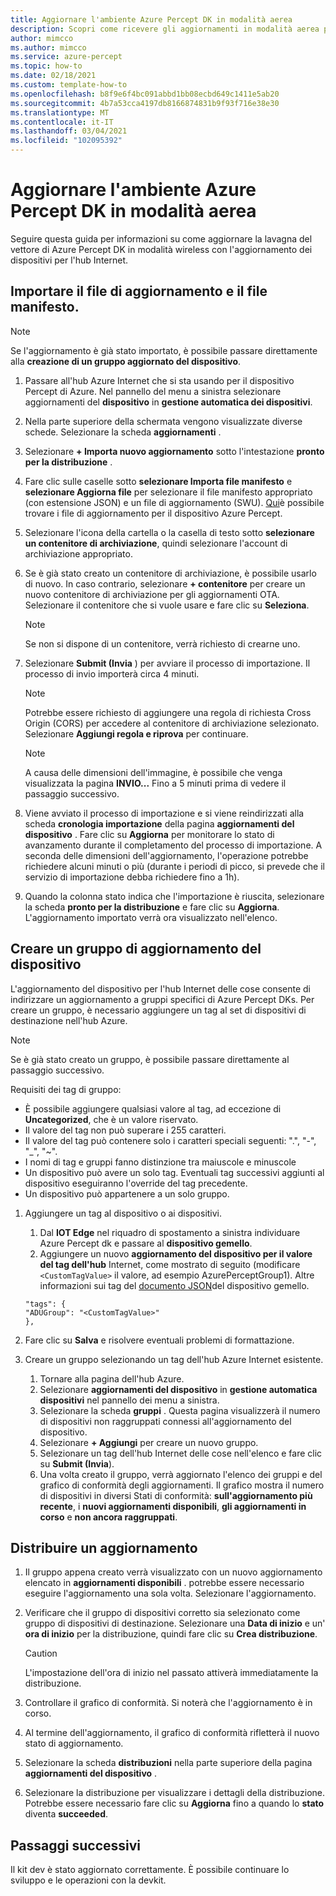 ```yaml
---
title: Aggiornare l'ambiente Azure Percept DK in modalità aerea
description: Scopri come ricevere gli aggiornamenti in modalità aerea per Azure Percept DK
author: mimcco
ms.author: mimcco
ms.service: azure-percept
ms.topic: how-to
ms.date: 02/18/2021
ms.custom: template-how-to
ms.openlocfilehash: b8f9e6f4bc091abbd1bb08ecbd649c1411e5ab20
ms.sourcegitcommit: 4b7a53cca4197db8166874831b9f93f716e38e30
ms.translationtype: MT
ms.contentlocale: it-IT
ms.lasthandoff: 03/04/2021
ms.locfileid: "102095392"
---
```

# <a name="update-your-azure-percept-dk-over-the-air"></a>Aggiornare l'ambiente Azure Percept DK in modalità aerea

Seguire questa guida per informazioni su come aggiornare la lavagna del vettore di Azure Percept DK in modalità wireless con l'aggiornamento dei dispositivi per l'hub Internet.

## <a name="import-your-update-file-and-manifest-file"></a>Importare il file di aggiornamento e il file manifesto.

> [!NOTE]
> Se l'aggiornamento è già stato importato, è possibile passare direttamente alla **creazione di un gruppo aggiornato del dispositivo**.

1. Passare all'hub Azure Internet che si sta usando per il dispositivo Percept di Azure. Nel pannello del menu a sinistra selezionare aggiornamenti del **dispositivo** in **gestione automatica dei dispositivi**.
 
1. Nella parte superiore della schermata vengono visualizzate diverse schede. Selezionare la scheda **aggiornamenti** .
 
1. Selezionare **+ Importa nuovo aggiornamento** sotto l'intestazione **pronto per la distribuzione** .
 
1. Fare clic sulle caselle sotto **selezionare Importa file manifesto** e **selezionare Aggiorna file** per selezionare il file manifesto appropriato (con estensione JSON) e un file di aggiornamento (SWU). [Qui](https://go.microsoft.com/fwlink/?linkid=2155625)è possibile trovare i file di aggiornamento per il dispositivo Azure Percept.
 
1. Selezionare l'icona della cartella o la casella di testo sotto **selezionare un contenitore di archiviazione**, quindi selezionare l'account di archiviazione appropriato.
 
1. Se è già stato creato un contenitore di archiviazione, è possibile usarlo di nuovo. In caso contrario, selezionare **+ contenitore** per creare un nuovo contenitore di archiviazione per gli aggiornamenti OTA. Selezionare il contenitore che si vuole usare e fare clic su **Seleziona**.
 
    >[!Note]
    >Se non si dispone di un contenitore, verrà richiesto di crearne uno.
 
1. Selezionare **Submit (Invia** ) per avviare il processo di importazione. Il processo di invio importerà circa 4 minuti.
 
    >[!Note]
    >Potrebbe essere richiesto di aggiungere una regola di richiesta Cross Origin (CORS) per accedere al contenitore di archiviazione selezionato. Selezionare **Aggiungi regola e riprova** per continuare.
 
    >[!Note]
    >A causa delle dimensioni dell'immagine, è possibile che venga visualizzata la pagina **INVIO...** Fino a 5 minuti prima di vedere il passaggio successivo.
    
1. Viene avviato il processo di importazione e si viene reindirizzati alla scheda **cronologia importazione** della pagina **aggiornamenti del dispositivo** . Fare clic su **Aggiorna** per monitorare lo stato di avanzamento durante il completamento del processo di importazione. A seconda delle dimensioni dell'aggiornamento, l'operazione potrebbe richiedere alcuni minuti o più (durante i periodi di picco, si prevede che il servizio di importazione debba richiedere fino a 1h).

1. Quando la colonna stato indica che l'importazione è riuscita, selezionare la scheda **pronto per la distribuzione** e fare clic su **Aggiorna**. L'aggiornamento importato verrà ora visualizzato nell'elenco.
 
## <a name="create-a-device-update-group"></a>Creare un gruppo di aggiornamento del dispositivo
L'aggiornamento del dispositivo per l'hub Internet delle cose consente di indirizzare un aggiornamento a gruppi specifici di Azure Percept DKs. Per creare un gruppo, è necessario aggiungere un tag al set di dispositivi di destinazione nell'hub Azure.

> [!NOTE]
> Se è già stato creato un gruppo, è possibile passare direttamente al passaggio successivo.

Requisiti dei tag di gruppo:
- È possibile aggiungere qualsiasi valore al tag, ad eccezione di **Uncategorized**, che è un valore riservato.
- Il valore del tag non può superare i 255 caratteri.
- Il valore del tag può contenere solo i caratteri speciali seguenti: ".", "-", "_", "~".
- I nomi di tag e gruppi fanno distinzione tra maiuscole e minuscole
- Un dispositivo può avere un solo tag. Eventuali tag successivi aggiunti al dispositivo eseguiranno l'override del tag precedente.
- Un dispositivo può appartenere a un solo gruppo.

1. Aggiungere un tag al dispositivo o ai dispositivi.
    1. Dal **IOT Edge** nel riquadro di spostamento a sinistra individuare Azure Percept dk e passare al **dispositivo gemello**.
    1. Aggiungere un nuovo **aggiornamento del dispositivo per il valore del tag dell'hub** Internet, come mostrato di seguito (modificare ```<CustomTagValue>``` il valore, ad esempio AzurePerceptGroup1). Altre informazioni sui tag del [documento JSON](https://docs.microsoft.com/azure/iot-hub/iot-hub-devguide-device-twins#device-twins)del dispositivo gemello.

    ```
    "tags": {
    "ADUGroup": "<CustomTagValue>"
    },
    ```

 
1. Fare clic su **Salva** e risolvere eventuali problemi di formattazione.
 
1. Creare un gruppo selezionando un tag dell'hub Azure Internet esistente.
    1. Tornare alla pagina dell'hub Azure.
    1. Selezionare **aggiornamenti del dispositivo** in **gestione automatica dispositivi** nel pannello dei menu a sinistra.
    1. Selezionare la scheda **gruppi** . Questa pagina visualizzerà il numero di dispositivi non raggruppati connessi all'aggiornamento del dispositivo.
    1. Selezionare **+ Aggiungi** per creare un nuovo gruppo.
    1. Selezionare un tag dell'hub Internet delle cose nell'elenco e fare clic su **Submit (Invia**).
    1. Una volta creato il gruppo, verrà aggiornato l'elenco dei gruppi e del grafico di conformità degli aggiornamenti. Il grafico mostra il numero di dispositivi in diversi Stati di conformità: **sull'aggiornamento più recente**, i **nuovi aggiornamenti disponibili**, **gli aggiornamenti in corso** e **non ancora raggruppati**.
 

## <a name="deploy-an-update"></a>Distribuire un aggiornamento
1. Il gruppo appena creato verrà visualizzato con un nuovo aggiornamento elencato in **aggiornamenti disponibili** . potrebbe essere necessario eseguire l'aggiornamento una sola volta. Selezionare l'aggiornamento.
 
1. Verificare che il gruppo di dispositivi corretto sia selezionato come gruppo di dispositivi di destinazione. Selezionare una **Data di inizio** e un' **ora di inizio** per la distribuzione, quindi fare clic su **Crea distribuzione**. 

    >[!CAUTION]
    >L'impostazione dell'ora di inizio nel passato attiverà immediatamente la distribuzione.
 
1. Controllare il grafico di conformità. Si noterà che l'aggiornamento è in corso.
 
1. Al termine dell'aggiornamento, il grafico di conformità rifletterà il nuovo stato di aggiornamento.
 
1. Selezionare la scheda **distribuzioni** nella parte superiore della pagina **aggiornamenti del dispositivo** .
 
1. Selezionare la distribuzione per visualizzare i dettagli della distribuzione. Potrebbe essere necessario fare clic su **Aggiorna** fino a quando lo **stato** diventa **succeeded**.

## <a name="next-steps"></a>Passaggi successivi

Il kit dev è stato aggiornato correttamente. È possibile continuare lo sviluppo e le operazioni con la devkit.